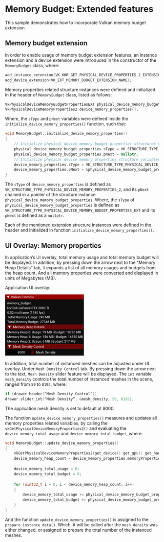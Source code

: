<!--
- Copyright (c) 2022, Holochip Corporation
-
- SPDX-License-Identifier: Apache-2.0
-
- Licensed under the Apache License, Version 2.0 the "License";
- you may not use this file except in compliance with the License.
- You may obtain a copy of the License at
-
-     http://www.apache.org/licenses/LICENSE-2.0
-
- Unless required by applicable law or agreed to in writing, software
- distributed under the License is distributed on an "AS IS" BASIS,
- WITHOUT WARRANTIES OR CONDITIONS OF ANY KIND, either express or implied.
- See the License for the specific language governing permissions and
- limitations under the License.
-
-->

# Memory Budget: Extended features
This sample demonstrates how to incorporate Vulkan memory budget extension.

## Memory budget extension

In order to enable usage of memory budget extension features, an instance extension and a device extension were introduced in the constructor of the ```MemoryBudget``` class, where:

````cpp
add_instance_extension(VK_KHR_GET_PHYSICAL_DEVICE_PROPERTIES_2_EXTENSION_NAME);
add_device_extension(VK_EXT_MEMORY_BUDGET_EXTENSION_NAME);
````
Memory properties related structure instances were defined and initialized in the header of ```MemoryBudget``` class, listed as follows:

````cpp
VkPhysicalDeviceMemoryBudgetPropertiesEXT physical_device_memory_budget_properties{};
VkPhysicalDeviceMemoryProperties2 device_memory_properties{};
````

Where, the ```sType``` and ```pNext``` variables were defined inside the ```initialize_device_memory_properties()``` function, such that:

````cpp
void MemoryBudget::initialize_device_memory_properties()
{
	// Initialize physical device memory budget properties structures variables
	physical_device_memory_budget_properties.sType = VK_STRUCTURE_TYPE_PHYSICAL_DEVICE_MEMORY_BUDGET_PROPERTIES_EXT;
	physical_device_memory_budget_properties.pNext = nullptr;
	// Initialize physical device memory properties structure variables
	device_memory_properties.sType = VK_STRUCTURE_TYPE_PHYSICAL_DEVICE_MEMORY_PROPERTIES_2;
	device_memory_properties.pNext = &physical_device_memory_budget_properties;
}
````

The ```sType``` of ```device_memory_properties``` is defined as ```VK_STRUCTURE_TYPE_PHYSICAL_DEVICE_MEMORY_PROPERTIES_2```, and its ```pNext``` chained in a pointer of the structure instance ```physical_device_memory_budget_properties```. Where, the ```sType``` of ```physical_device_memory_budget_properties``` is defined as ```VK_STRUCTURE_TYPE_PHYSICAL_DEVICE_MEMORY_BUDGET_PROPERTIES_EXT``` and its ```pNext``` is defined as a ```nullptr```.  

Each of the mentioned extension structure instances were defined in the header and initialized in function ```initialize_device_memory_properties()```.

## UI Overlay: Memory properties

In application’s UI overlay, total memory usage and total memory budget will be displayed. In addition, by pressing down the arrow next to the “Memory Heap Details” tab, it expands a list of all memory usages and budgets from the heap count. And all memory properties were converted and displayed in units of Megabytes (MB).

Application UI overlay:

![Sample](./images/memory_budget_UI_overlay.PNG)

In addition, total number of instanced meshes can be adjusted under UI overlay. Under ```Mesh Density Control``` tab. By pressing down the arrow next to the text, ```Mesh Density``` slider feature will be displayed. The ```int``` variable ```mesh_density``` controls the total number of instanced meshes in the scene, ranged from ```50``` to ```8192```, where:

````cpp
if (drawer.header(“Mesh Density Control”))
drawer.slider_int(“Mesh Density”, &mesh_density, 50, 8192);
````

The application mesh density is set to default at 8000.

The function ```update_device_memory_properties()``` measures and updates all memory properties related variables, by calling the ```vkGetPhysicalDeviceMemoryProperties2()``` and evaluating the ```device_memory_total_usage``` and ```device_memory_total_budget```, where: 

````cpp
void MemoryBudget::update_device_memory_properties()
{
	vkGetPhysicalDeviceMemoryProperties2(get_device().get_gpu().get_handle(), &device_memory_properties);
	device_memory_heap_count = device_memory_properties.memoryProperties.memoryHeapCount;

	device_memory_total_usage = 0;
	device_memory_total_budget = 0;

	for (uint32_t i = 0; i < device_memory_heap_count; i++)
	{
		device_memory_total_usage += physical_device_memory_budget_properties.heapUsage[i];
		device_memory_total_budget += physical_device_memory_budget_properties.heapBudget[i];
	}
}
````

And the function ```update_device_memory_properties()``` is assigned to the ```prepare_instance_data()```. Which, it will be called after the  ```mesh_density``` was either changed, or assigned to prepare the total number of the instanced meshes.
